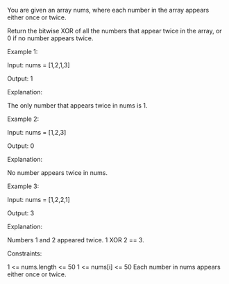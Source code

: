 You are given an array nums, where each number in the array appears either once or twice.

Return the bitwise XOR of all the numbers that appear twice in the array, or 0 if no number appears twice.

 

Example 1:

Input: nums = [1,2,1,3]

Output: 1

Explanation:

The only number that appears twice in nums is 1.

Example 2:

Input: nums = [1,2,3]

Output: 0

Explanation:

No number appears twice in nums.

Example 3:

Input: nums = [1,2,2,1]

Output: 3

Explanation:

Numbers 1 and 2 appeared twice. 1 XOR 2 == 3.

 

Constraints:

1 <= nums.length <= 50
1 <= nums[i] <= 50
Each number in nums appears either once or twice.
